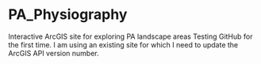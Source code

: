 # PA_Physiography
Interactive ArcGIS site for exploring PA landscape areas
Testing GitHub for the first time. I am using an existing site for which I need to update the ArcGIS API version number.
